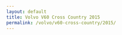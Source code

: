 ```yaml
---
layout: default
title: Volvo V60 Cross Country 2015
permalink: /volvo/v60-cross-country/2015/
---
```

